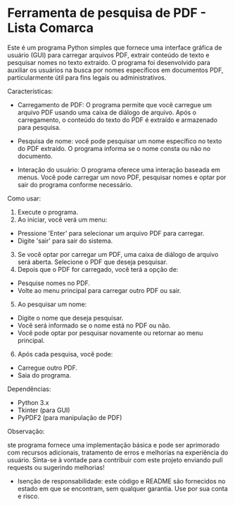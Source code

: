 # Ferramenta de pesquisa de PDF - Lista Comarca
Este é um programa Python simples que fornece uma interface gráfica de usuário (GUI) para carregar arquivos PDF, extrair conteúdo de texto e pesquisar nomes no texto extraído. O programa foi desenvolvido para auxiliar os usuários na busca por nomes específicos em documentos PDF, particularmente útil para fins legais ou administrativos.

Características:

- Carregamento de PDF: O programa permite que você carregue um arquivo PDF usando uma caixa de diálogo de arquivo. Após o carregamento, o conteúdo do texto do PDF é extraído e armazenado para pesquisa.

- Pesquisa de nome: você pode pesquisar um nome específico no texto do PDF extraído. O programa informa se o nome consta ou não no documento.

- Interação do usuário: O programa oferece uma interação baseada em menus. Você pode carregar um novo PDF, pesquisar nomes e optar por sair do programa conforme necessário.

Como usar:

1. Execute o programa.
2. Ao iniciar, você verá um menu:
  * Pressione 'Enter' para selecionar um arquivo PDF para carregar.
  * Digite 'sair' para sair do sistema.
3. Se você optar por carregar um PDF, uma caixa de diálogo de arquivo será aberta. Selecione o PDF que deseja pesquisar.
4. Depois que o PDF for carregado, você terá a opção de:
  * Pesquise nomes no PDF.
  * Volte ao menu principal para carregar outro PDF ou sair.
5. Ao pesquisar um nome:
  * Digite o nome que deseja pesquisar.
  * Você será informado se o nome está no PDF ou não.
  * Você pode optar por pesquisar novamente ou retornar ao menu principal.
6. Após cada pesquisa, você pode:
  * Carregue outro PDF.
  * Saia do programa.

Dependências:

- Python 3.x
- Tkinter (para GUI)
- PyPDF2 (para manipulação de PDF)

Observação:

ste programa fornece uma implementação básica e pode ser aprimorado com recursos adicionais, tratamento de erros e melhorias na experiência do usuário.
Sinta-se à vontade para contribuir com este projeto enviando pull requests ou sugerindo melhorias!

- Isenção de responsabilidade: este código e README são fornecidos no estado em que se encontram, sem qualquer garantia. Use por sua conta e risco.
